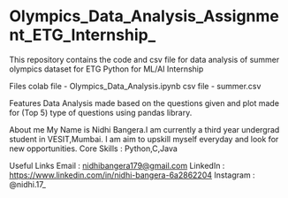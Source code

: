 # Olympics_Data_Analysis_Assignment_ETG_Internship_

This repository contains the code and csv file for data analysis of summer olympics dataset for ETG Python for ML/AI Internship

Files
colab file - Olympics_Data_Analysis.ipynb
csv file - summer.csv

Features
Data Analysis made based on the questions given and plot made for (Top 5) type of questions using pandas library.

About me
My Name is Nidhi Bangera.I am currently a third year undergrad student in VESIT,Mumbai. I am aim to upskill myself everyday and look for new opportunities. 
Core Skills : Python,C,Java

Useful Links
Email : nidhibangera179@gmail.com 
LinkedIn : https://www.linkedin.com/in/nidhi-bangera-6a2862204
Instagram : @nidhi.17_
